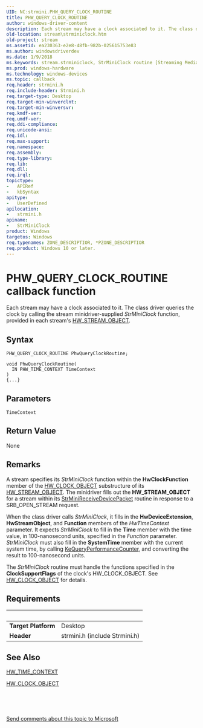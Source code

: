 ```yaml
---
UID: NC:strmini.PHW_QUERY_CLOCK_ROUTINE
title: PHW_QUERY_CLOCK_ROUTINE
author: windows-driver-content
description: Each stream may have a clock associated to it. The class driver queries the clock by calling the stream minidriver-supplied StrMiniClock function, provided in each stream's HW_STREAM_OBJECT.
old-location: stream\strminiclock.htm
old-project: stream
ms.assetid: ea230363-e2e8-48fb-982b-025615753e83
ms.author: windowsdriverdev
ms.date: 1/9/2018
ms.keywords: stream.strminiclock, StrMiniClock routine [Streaming Media Devices], StrMiniClock, PHW_QUERY_CLOCK_ROUTINE, PHW_QUERY_CLOCK_ROUTINE, strmini/StrMiniClock, strmini-routines_d53b0cf1-3c0c-435f-bc44-732f6418ebb8.xml
ms.prod: windows-hardware
ms.technology: windows-devices
ms.topic: callback
req.header: strmini.h
req.include-header: Strmini.h
req.target-type: Desktop
req.target-min-winverclnt: 
req.target-min-winversvr: 
req.kmdf-ver: 
req.umdf-ver: 
req.ddi-compliance: 
req.unicode-ansi: 
req.idl: 
req.max-support: 
req.namespace: 
req.assembly: 
req.type-library: 
req.lib: 
req.dll: 
req.irql: 
topictype:
-	APIRef
-	kbSyntax
apitype:
-	UserDefined
apilocation:
-	strmini.h
apiname:
-	StrMiniClock
product: Windows
targetos: Windows
req.typenames: ZONE_DESCRIPTIOR, *PZONE_DESCRIPTIOR
req.product: Windows 10 or later.
---
```



# PHW_QUERY_CLOCK_ROUTINE callback function
Each stream may have a clock associated to it. The class driver queries the clock by calling the stream minidriver-supplied <i>StrMiniClock</i> function, provided in each stream's <a href="..\strmini\ns-strmini-_hw_stream_object.md">HW_STREAM_OBJECT</a>.

## Syntax

```
PHW_QUERY_CLOCK_ROUTINE PhwQueryClockRoutine;

void PhwQueryClockRoutine(
  IN PHW_TIME_CONTEXT TimeContext
)
{...}
```

## Parameters

`TimeContext`




## Return Value

None

## Remarks

A stream specifies its <i>StrMiniClock</i> function within the <b>HwClockFunction</b> member of the <a href="..\strmini\ns-strmini-_hw_clock_object.md">HW_CLOCK_OBJECT</a> substructure of its <a href="..\strmini\ns-strmini-_hw_stream_object.md">HW_STREAM_OBJECT</a>. The minidriver fills out the <b>HW_STREAM_OBJECT</b> for a stream within its <a href="https://msdn.microsoft.com/library/windows/hardware/ff568463">StrMiniReceiveDevicePacket</a> routine in response to a SRB_OPEN_STREAM request.

When the class driver calls <i>StrMiniClock</i>, it fills in the <b>HwDeviceExtension</b>, <b>HwStreamObject</b>, and <b>Function</b> members of the <i>HwTimeContext</i> parameter. It expects <i>StrMiniClock</i> to fill in the <b>Time</b> member with the time value, in 100-nanosecond units, specified in the <i>Function</i> parameter. <i>StrMiniClock</i> must also fill in the <b>SystemTime</b> member with the current system time, by calling <a href="..\wdm\nf-wdm-kequeryperformancecounter.md">KeQueryPerformanceCounter</a>, and converting the result to 100-nanosecond units.

The <i>StrMiniClock</i> routine must handle the functions specified in the <b>ClockSupportFlags</b> of the clock's HW_CLOCK_OBJECT. See <a href="..\strmini\ns-strmini-_hw_clock_object.md">HW_CLOCK_OBJECT</a> for details.

## Requirements
| &nbsp; | &nbsp; |
| ---- |:---- |
| **Target Platform** | Desktop |
| **Header** | strmini.h (include Strmini.h) |

## See Also

<a href="..\strmini\ns-strmini-_hw_time_context.md">HW_TIME_CONTEXT</a>



<a href="..\strmini\ns-strmini-_hw_clock_object.md">HW_CLOCK_OBJECT</a>



 

 

<a href="mailto:wsddocfb@microsoft.com?subject=Documentation%20feedback [stream\stream]:%20StrMiniClock routine%20 RELEASE:%20(1/9/2018)&amp;body=%0A%0APRIVACY STATEMENT%0A%0AWe use your feedback to improve the documentation. We don't use your email address for any other purpose, and we'll remove your email address from our system after the issue that you're reporting is fixed. While we're working to fix this issue, we might send you an email message to ask for more info. Later, we might also send you an email message to let you know that we've addressed your feedback.%0A%0AFor more info about Microsoft's privacy policy, see http://privacy.microsoft.com/en-us/default.aspx." title="Send comments about this topic to Microsoft">Send comments about this topic to Microsoft</a>